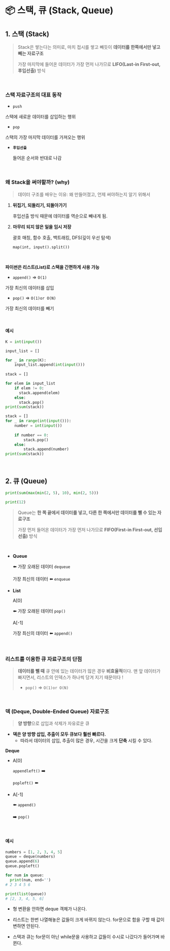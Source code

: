 # 📦 스택, 큐 (Stack, Queue)

## 1. 스택 (Stack)

> Stack은 쌓는다는 의미로, 마치 접시를 쌓고 빼듯이 **데이터를 한쪽에서만 넣고 빼는 자료구조**
>
> 가장 마지막에 들어온 데이터가 가장 먼저 나가므로 **LIFO(Last-in First-out, 후입선출)** 방식

<br>

### 스택 자료구조의 대표 동작

-  `push`

  스택에 새로운 데이터를 삽입하는 행위

-  `pop`

  스택의 가장 마지막 데이터를 가져오는 행위

- **`후입선출`**

  들어온 순서와 반대로 나감

<br>

###  왜 Stack을 써야할까? (why)

> 데이터 구조를 배우는 이유: 왜 만들어졌고, 언제 써야하는지 알기 위해서

1. **뒤집기, 되돌리기, 되돌아가기**

   후입선출 방식 때문에 데이터를 역순으로 빼내게 됨.

2. **마무리 되지 않은 일을 임시 저장**

   괄호 매칭, 함수 호출, 백트래킹, DFS(깊이 우선 탐색)

   `map(int, input().split())`

<br>

**파이썬은 리스트(List)로 스택을 간편하게 사용 가능**

-  `append()` => `O(1)`

  가장 최신의 데이터를 삽입

-  `pop()` => `O(1)or O(N)`

  가장 최신의 데이터를 빼기

<br>

#### 예시

```python
K = int(input())

input_list = []

for _ in range(K):
    input_list.append(int(input()))
    
stack = []

for elem in input_list
    if elem != 0:
      stack.append(elem)
    else:
      stack.pop()
print(sum(stack))
```

```python
stack = []
for _ in range(int(input())):
    number = int(input())
    
    if number == 0:
        stack.pop()
    else:
        stack.append(number)
print(sum(stack))
```

<br>

## 2. 큐 (Queue)

```python
print(sum(max(min(2, 5), 10), min(2, 5)))

print(12)
```

> Queue는 **한 쪽 끝에서 데이터를 넣고, 다른 한 쪽에서만 데이터를 뺄 수 있는 자료구조**
>
> 가장 먼저 들어온 데이터가 가장 먼저 나가므로 **FIFO(First-in First-out, 선입선출)** 방식

<br>

- **Queue**

  ⬅️ 가장 오래된 데이터 `dequeue`

  가장 최신의 데이터 ⬅️ `enqueue`							    

- **List**

  A[0]										

  ⬅️ 가장 오래된 데이터 `pop()`

  A[-1]
  
  가장 최신의 데이터 ⬅️ `append()`

<br>

### 리스트를 이용한 큐 자료구조의 단점

> **데이터를 뺄 때** 큐 안에 있는 데이터가 많은 경우 **비효율적**이다.
>  맨 앞 데이터가 빠지면서, 리스트의 인덱스가 하나씩 당겨 지기 때문이다 !
>
> -  `pop()` => `O(1)or O(N)`

<br>

### 덱 (Deque, Double-Ended Queue) 자료구조

> **양 방향**으로 삽입과 삭제가 자유로운 큐

- **덱은 양 방향 삽입, 추출이 모두 큐보다 훨씬 빠르다.**
  - 따라서 데이터의 삽입, 추출이 많은 경우, 시간을 크게 **단축** 시킬 수 있다.

**Deque**

- A[0]

  `appendleft()` ➡️

  `popleft()` ⬅️

- A[-1]

  ⬅️ `append()`

  ➡️  `pop()`

<br>

#### 예시

```python
numbers = [1, 2, 3, 4, 5]
queue = deque(numbers)
queue.append(6)
queue.popleft()

for num in queue:
  print(num, end='')
# 2 3 4 5 6

print(list(queue))
# [2, 3, 4, 5, 6]
```

- 형 변환을 안하면 deque 객체가 나온다.

- 리스트는 한번 나열해놓은 값들이 크게 바뀌지 않는다. for문으로 합을 구할 때 값이 변하면 안된다.

- 스택과 큐는 for문이 아닌 while문을 사용하고 값들이 수시로 나갔다가 들어가며 바뀐다.